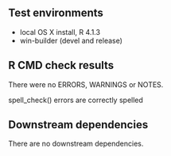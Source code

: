 ## Test environments
* local OS X install, R 4.1.3
* win-builder (devel and release)

## R CMD check results
  There were no ERRORS, WARNINGS or NOTES.

  spell_check() errors are correctly spelled

## Downstream dependencies
  There are no downstream dependencies.
